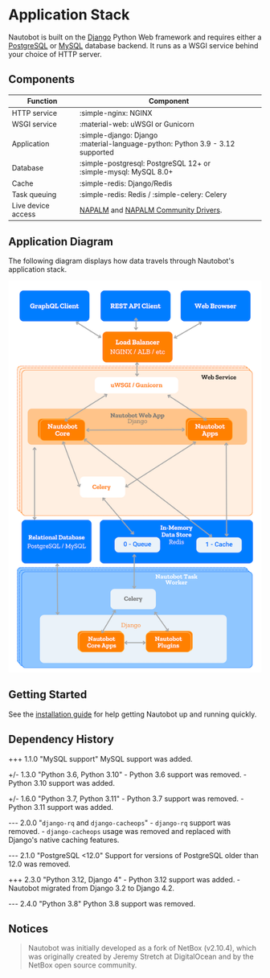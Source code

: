 # Application Stack

Nautobot is built on the [Django](https://djangoproject.com/) Python Web framework and requires either a [PostgreSQL](https://www.postgresql.org/) or [MySQL](https://www.mysql.com) database backend. It runs as a WSGI service behind your choice of HTTP server.

## Components

<!-- pyml disable-num-lines 9 no-inline-html,proper-names -->
| Function           | Component                                                                                                                          |
| ------------------ | ---------------------------------------------------------------------------------------------------------------------------------- |
| HTTP service       | :simple-nginx: NGINX                                                                                                               |
| WSGI service       | :material-web: uWSGI or Gunicorn                                                                                                   |
| Application        | :simple-django: Django <br> :material-language-python: Python 3.9 - 3.12 supported                                                 |
| Database           | :simple-postgresql: PostgreSQL 12+ or <br>  :simple-mysql: MySQL 8.0+                                                              |
| Cache              | :simple-redis: Django/Redis                                                                                                        |
| Task queuing       | :simple-redis: Redis / :simple-celery: Celery                                                                                      |
| Live device access | [NAPALM](https://napalm.readthedocs.io/en/latest/) and [NAPALM Community Drivers](https://github.com/napalm-automation-community). |

## Application Diagram

The following diagram displays how data travels through Nautobot's application stack.

![Application stack diagram](../media/nautobot_application_stack_low_level.png "Application stack diagram")

## Getting Started

See the [installation guide](../user-guide/administration/installation/index.md) for help getting Nautobot up and running quickly.

## Dependency History

+++ 1.1.0 "MySQL support"
    MySQL support was added.

+/- 1.3.0 "Python 3.6, Python 3.10"
    - Python 3.6 support was removed.
    - Python 3.10 support was added.

+/- 1.6.0 "Python 3.7, Python 3.11"
    - Python 3.7 support was removed.
    - Python 3.11 support was added.

--- 2.0.0 "`django-rq` and `django-cacheops`"
    - `django-rq` support was removed.
    - `django-cacheops` usage was removed and replaced with Django's native caching features.

--- 2.1.0 "PostgreSQL <12.0"
    Support for versions of PostgreSQL older than 12.0 was removed.

+++ 2.3.0 "Python 3.12, Django 4"
    - Python 3.12 support was added.
    - Nautobot migrated from Django 3.2 to Django 4.2.

--- 2.4.0 "Python 3.8"
    Python 3.8 support was removed.

## Notices

> Nautobot was initially developed as a fork of NetBox (v2.10.4), which was originally created by Jeremy Stretch at DigitalOcean and by the NetBox open source community.
